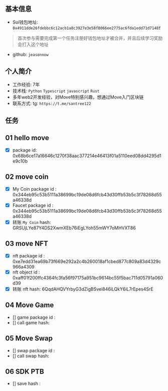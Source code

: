 ## 基本信息
- Sui钱包地址: `0x4911dde26fdebbc6c12acb1a8c3927e3e58f8066ee2775ac6fda1edd71d7148f`
> 首次参与需要完成第一个任务注册好钱包地址才被合并，并且后续学习奖励会打入这个地址
- github: `jeasonnow`

## 个人简介
- 工作经验: 7年
- 技术栈: `Python` `Typescript` `javascript` `Rust`
- 多年web2开发经验，对Move特别感兴趣，想通过Move入门区块链
- 联系方式: tg: `https://t.me/santree122` 

## 任务

##   01 hello move  
- [x] package id: 0x68b6ce17a16646c1270f38aac377214e46413f01a5110eed08dd4295d1e9c10b

##   02 move coin
- [x] My Coin package id : 0x344eb95c53b5111a38699bc19de08d6fcb43d30ffb53b5c3f78268d55a46338d
- [x] Faucet package id : 0x344eb95c53b5111a38699bc19de08d6fcb43d30ffb53b5c3f78268d55a46338d
- [x] 转账 `My Coin` hash: GRSUjLYe87Y4DS2XwmXEb76iEgLYoh55mWY7oMHVXT86

##   03 move NFT
- [x] nft package id : 0xe7edd31ea69b73f669e292a2c4b260018af1cbed877c809a83d4329c966a4309
- [x] nft object id : 0xaff01f200ffc4364fc3fa56f97175a951bc9614bc55f5bac711d05791a060d39
- [x] 转账 nft hash: 6QqdAHQVYrbyG3dZigBSvei846iLQkY6iL7rEpes4SrE

##   04 Move Game
- [] game package id :
- [] call game hash:

##   05 Move Swap
- [] swap package id :
- [] call swap hash:

##   06 SDK PTB
- [] save hash :
